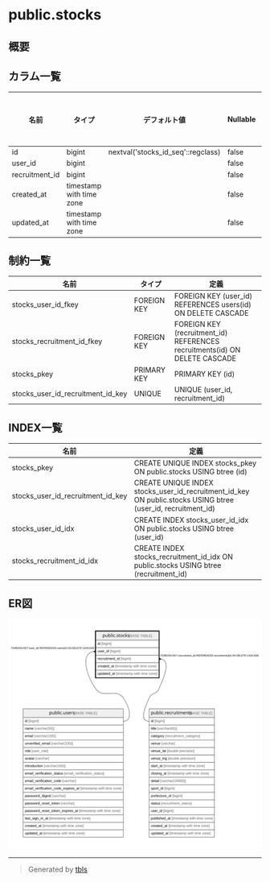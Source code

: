 # public.stocks

## 概要

## カラム一覧

| 名前 | タイプ | デフォルト値 | Nullable | 子テーブル | 親テーブル | コメント |
| ---- | ------ | ------------ | -------- | ---------- | ---------- | -------- |
| id | bigint | nextval('stocks_id_seq'::regclass) | false |  |  |  |
| user_id | bigint |  | false |  | [public.users](public.users.md) |  |
| recruitment_id | bigint |  | false |  | [public.recruitments](public.recruitments.md) |  |
| created_at | timestamp with time zone |  | false |  |  |  |
| updated_at | timestamp with time zone |  | false |  |  |  |

## 制約一覧

| 名前 | タイプ | 定義 |
| ---- | ---- | ---------- |
| stocks_user_id_fkey | FOREIGN KEY | FOREIGN KEY (user_id) REFERENCES users(id) ON DELETE CASCADE |
| stocks_recruitment_id_fkey | FOREIGN KEY | FOREIGN KEY (recruitment_id) REFERENCES recruitments(id) ON DELETE CASCADE |
| stocks_pkey | PRIMARY KEY | PRIMARY KEY (id) |
| stocks_user_id_recruitment_id_key | UNIQUE | UNIQUE (user_id, recruitment_id) |

## INDEX一覧

| 名前 | 定義 |
| ---- | ---------- |
| stocks_pkey | CREATE UNIQUE INDEX stocks_pkey ON public.stocks USING btree (id) |
| stocks_user_id_recruitment_id_key | CREATE UNIQUE INDEX stocks_user_id_recruitment_id_key ON public.stocks USING btree (user_id, recruitment_id) |
| stocks_user_id_idx | CREATE INDEX stocks_user_id_idx ON public.stocks USING btree (user_id) |
| stocks_recruitment_id_idx | CREATE INDEX stocks_recruitment_id_idx ON public.stocks USING btree (recruitment_id) |

## ER図

![er](public.stocks.svg)

---

> Generated by [tbls](https://github.com/k1LoW/tbls)
